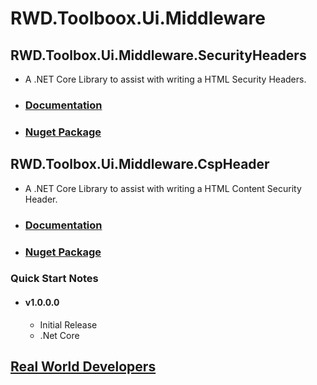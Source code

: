 RWD.Toolboox.Ui.Middleware
============================

  
RWD.Toolbox.Ui.Middleware.SecurityHeaders
----------------------------------------
+ A .NET Core Library to assist with writing a HTML Security Headers. 
+ ### [Documentation](https://realworlddevelopers.github.io/RWD.Toolboox.Ui.Middleware/SecurityHeaders/index.html) 
+ ### [Nuget Package](https://www.nuget.org/packages/RWD.Toolboox.Ui.Middleware.SecurityHeaders/)
     
RWD.Toolbox.Ui.Middleware.CspHeader
----------------------------------------
+ A .NET Core Library to assist with writing a HTML Content Security Header.
+ ### [Documentation](https://realworlddevelopers.github.io/RWD.Toolboox.Ui.Middleware/CspHeader/index.html)
+ ### [Nuget Package](https://www.nuget.org/packages/RWD.Toolboox.Ui.Middleware.CspHeader/)

### Quick Start Notes
* #### v1.0.0.0  
	* Initial Release
	* .Net Core
  
[Real World Developers](https://www.realworlddevelopers.com)
-----------------------------

